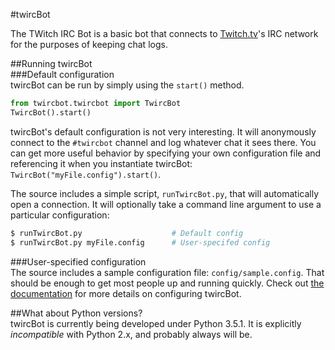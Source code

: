 #twircBot  

The TWitch IRC Bot is a basic bot that connects to [Twitch.tv](https://www.twitch.tv/)'s IRC network for the purposes of keeping chat logs.  

##Running twircBot  
###Default configuration  
twircBot can be run by simply using the ``start()`` method.  

```python  
from twircbot.twircbot import TwircBot  
TwircBot().start()  
```  

twircBot's default configuration is not very interesting. It will anonymously connect to the ``#twircbot`` channel and log whatever chat it sees there. You can get more useful behavior by specifying your own configuration file and referencing it when you instantiate twircBot:  ``TwircBot("myFile.config").start()``.  

The source includes a simple script, ``runTwircBot.py``, that will automatically open a connection. It will optionally take a command line argument to use a particular configuration: 

```bash  
$ runTwircBot.py                    # Default config  
$ runTwircBot.py myFile.config      # User-specifed config  
```  
###User-specified configuration  
The source includes a sample configuration file: ``config/sample.config``. That should be enough to get most people up and running quickly. Check out [the documentation](https://github.com/johnmarcampbell/twircBot/blob/master/doc/Documentation.md) for more details on configuring twircBot.  

##What about Python versions?  
twircBot is currently being developed under Python 3.5.1. It is explicitly *incompatible* with Python 2.x, and probably always will be.  

